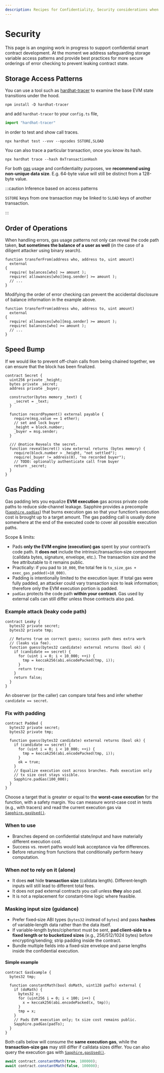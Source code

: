 ```yaml
---
description: Recipes for Confidentiality, Security considerations when writing confidential contracts
---
```


# Security

This page is an ongoing work in progress to support confidential smart contract
development. At the moment we address safeguarding storage variable access
patterns and provide best practices for more secure orderings of error checking
to prevent leaking contract state.

## Storage Access Patterns

You can use a tool such as [hardhat-tracer] to examine the base EVM state
transitions under the hood.

```shell npm2yarn
npm install -D hardhat-tracer
```

and add `hardhat-tracer` to your `config.ts` file,

```typescript
import "hardhat-tracer"
```

in order to test and show call traces.

```shell
npx hardhat test --vvv --opcodes SSTORE,SLOAD
```

You can also trace a particular transaction, once you know its hash.

```shell
npx hardhat trace --hash 0xTransactionHash
```

For both [gas] usage and confidentiality purposes, we **recommend using
non-unique data size**. E.g. 64-byte value will still be distinct from a
128-byte value.

:::caution Inference based on access patterns

`SSTORE` keys from one transaction may be linked to `SLOAD` keys of another
transaction.

:::

## Order of Operations

When handling errors, gas usage patterns not only can reveal the code path
taken, **but sometimes the balance of a user as well** (in the case of a diligent
attacker using binary search).

```solidity
function transferFrom(address who, address to, uint amount)
  external
{
  require( balances[who] >= amount );
  require( allowances[who][msg.sender] >= amount );
  // ...
}
```

Modifying the order of error checking can prevent the accidental disclosure of
balance information in the example above.

```solidity
function transferFrom(address who, address to, uint amount)
  external
{
  require( allowances[who][msg.sender] >= amount );
  require( balances[who] >= amount );
  // ...
}
```

## Speed Bump

If we would like to prevent off-chain calls from being chained together, we can
ensure that the block has been finalized.

```solidity
contract Secret {
  uint256 private _height;
  bytes private _secret;
  address private _buyer;

  constructor(bytes memory _text) {
    _secret = _text;
  }

  function recordPayment() external payable {
    require(msg.value == 1 ether);
    // set and lock buyer
    _height = block.number;
    _buyer = msg.sender;
  }

  /// @notice Reveals the secret.
  function revealSecret() view external returns (bytes memory) {
    require(block.number > _height, "not settled");
    require(_buyer != address(0), "no recorded buyer");
    // TODO: optionally authenticate call from buyer
    return _secret;
  }
}
```

## Gas Padding

Gas padding lets you equalize **EVM execution** gas across private code paths to
reduce side‑channel leakage. Sapphire provides a precompile
([`Sapphire.padGas`][precompile]) that burns execution gas so that your
function’s execution cost is brought up to a target amount. The gas padding
call is usually done somewhere at the end of the executed code to cover all
possible execution paths.

Scope & limits:

- Pads **only the EVM engine (execution) gas** spent by your contract’s code
  path. It **does not** include the intrinsic/transaction‑size component
  (calldata bytes, signature, envelope, etc.). The transaction size and the fee
  attributable to it remains public.
- Practically: if you pad to `10_000`, the total fee is `tx_size_gas +
exec_gas_padded(≈10_000)`.
- Padding is intentionally limited to the execution layer. If total gas were
  fully padded, an attacker could vary transaction size to leak information;
  therefore only the EVM execution portion is padded.
- `padGas` protects the code path **within your contract**. Gas used by
  external calls can still differ unless those contracts also pad.

### Example attack (leaky code path)

```solidity
contract Leaky {
  bytes32 private secret;
  bytes32 private tmp;

  // Returns true on correct guess; success path does extra work
  // (leaks via fee).
  function guess(bytes32 candidate) external returns (bool ok) {
    if (candidate == secret) {
      for (uint i = 0; i < 10_000; ++i) {
        tmp = keccak256(abi.encodePacked(tmp, i));
      }
      return true;
    }
    return false;
  }
}
```

An observer (or the caller) can compare total fees and infer whether
`candidate == secret`.

### Fix with padding

```solidity
contract Padded {
  bytes32 private secret;
  bytes32 private tmp;

  function guess(bytes32 candidate) external returns (bool ok) {
    if (candidate == secret) {
      for (uint i = 0; i < 10_000; ++i) {
        tmp = keccak256(abi.encodePacked(tmp, i));
      }
      ok = true;
    }
    // Equalize execution cost across branches. Pads execution only
    // tx size cost stays visible.
    Sapphire.padGas(100_000);
  }
}
```

Choose a target that is greater or equal to the **worst‑case execution** for the function, with
a safety margin. You can measure worst‑case cost in tests (e.g., with
tracers) and read the current execution gas via [`Sapphire.gasUsed()`][used].

### When to use

- Branches depend on confidential state/input and have materially different
  execution cost.
- Success vs. revert paths would leak acceptance via fee differences.
- Before returning from functions that conditionally perform heavy computation.

### When _not_ to rely on it (alone)

- It does **not** hide **transaction size** (calldata length). Different‑length
  inputs will still lead to different total fees.
- It does not pad external contracts you call unless **they** also pad.
- It is not a replacement for constant‑time logic where feasible.

### Masking input size (guidance)

- Prefer fixed‑size ABI types (`bytes32` instead of `bytes`) and pass
  **hashes** of variable‑length data rather than the data itself.
- If variable‑length bytes/ciphertext must be sent, **pad client‑side to a
  fixed length or to bucketized sizes** (e.g., 256/512/1024 bytes) before
  encrypting/sending; strip padding inside the contract.
- Bundle multiple fields into a fixed‑size envelope and parse lengths inside
  the confidential execution.

#### Simple example

```solidity
contract GasExample {
  bytes32 tmp;

  function constantMath(bool doMath, uint128 padTo) external {
    if (doMath) {
      bytes32 x;
      for (uint256 i = 0; i < 100; i++) {
        x = keccak256(abi.encodePacked(x, tmp));
      }
      tmp = x;
    }
    // Pads EVM execution only; tx size cost remains public.
    Sapphire.padGas(padTo);
  }
}
```

Both calls below will consume the **same execution gas**, while the
**transaction‑size gas** may still differ if calldata sizes differ. You can
also query the execution gas with [`Sapphire.gasUsed()`][used].

```typescript
await contract.constantMath(true, 100000);
await contract.constantMath(false, 100000);
```

[gas]: https://docs.soliditylang.org/en/latest/internals/layout_in_storage.html
[hardhat-tracer]: https://www.npmjs.com/package/hardhat-tracer
[precompile]: https://api.docs.oasis.io/sol/sapphire-contracts/contracts/Sapphire.sol/library.Sapphire.html#padgas
[used]: https://api.docs.oasis.io/sol/sapphire-contracts/contracts/Sapphire.sol/library.Sapphire.html#gasused
